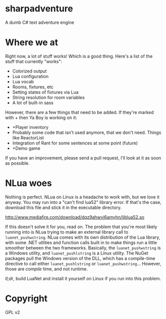 sharpadventure
=
A dumb C# text adventure engine

Where we at
=
Right now, a lot of stuff works! Which is a good thing. Here's a list of the stuff that currently "works":
* Colorized output
* Lua configuration
* Lua vocab
* Rooms, fixtures, etc
* Setting states of fixtures via Lua
* String resolution for room variables
* A lot of built-in sass

However, there are a few things that need to be added. If they're marked with + then Ya Boy is working on it:
* +Player inventory
* Probably some code that isn't used anymore, that we don't need. Things like ReactorList
* Integration of Rant for some sentences at some point (future)
* +Demo game

If you have an improvement, please send a pull request, I'll look at it as soon as possible.

NLua woes
=
Nothing is perfect. NLua on Linux is a headache to work with, but we love it anyway. You may run into a "can't find lua52" library error. If that's the case, download this file and stick it in the executable directory.

http://www.mediafire.com/download/dqz9ahwvi6amyhn/liblua52.so

If this doesn't solve it for you, read on. The problem that you're most likely running into is NLua trying to make an external library call to `luanet_pushwstring`. NLua comes with its own distribution of the Lua library, with some .NET utlities and function calls built in to make things run a little smoother between the two frameworks. Basically, the `luanet_pushwstring` is a Windows utility, and `luanet_pushlstring` is a Linux utility. The NuGet packages pull the Windows version of the DLL, which has a compile-time directive to call either `luanet_pushlstring` or `luanet_pushwstring`... However, those are _compile_ time, and not runtime.

*tl;dr*, build LuaNet and install it yourself on Linux if you run into this problem.

Copyright
=
GPL v2
